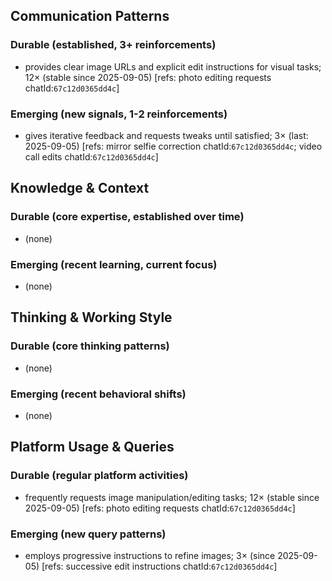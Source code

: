 ## Communication Patterns
### Durable (established, 3+ reinforcements)
- provides clear image URLs and explicit edit instructions for visual tasks; 12× (stable since 2025-09-05) [refs: photo editing requests chatId:`67c12d0365dd4c`]

### Emerging (new signals, 1-2 reinforcements)
- gives iterative feedback and requests tweaks until satisfied; 3× (last: 2025-09-05) [refs: mirror selfie correction chatId:`67c12d0365dd4c`; video call edits chatId:`67c12d0365dd4c`]

## Knowledge & Context
### Durable (core expertise, established over time)
- (none)

### Emerging (recent learning, current focus)
- (none)

## Thinking & Working Style
### Durable (core thinking patterns)
- (none)

### Emerging (recent behavioral shifts)
- (none)

## Platform Usage & Queries
### Durable (regular platform activities)
- frequently requests image manipulation/editing tasks; 12× (stable since 2025-09-05) [refs: photo editing requests chatId:`67c12d0365dd4c`]

### Emerging (new query patterns)
- employs progressive instructions to refine images; 3× (since 2025-09-05) [refs: successive edit instructions chatId:`67c12d0365dd4c`]